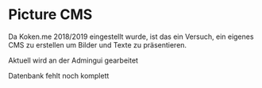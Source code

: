 # Picture CMS
Da Koken.me 2018/2019 eingestellt wurde, ist das ein Versuch, ein eigenes CMS zu erstellen um Bilder und Texte zu präsentieren.

Aktuell wird an der Admingui gearbeitet

Datenbank fehlt noch komplett